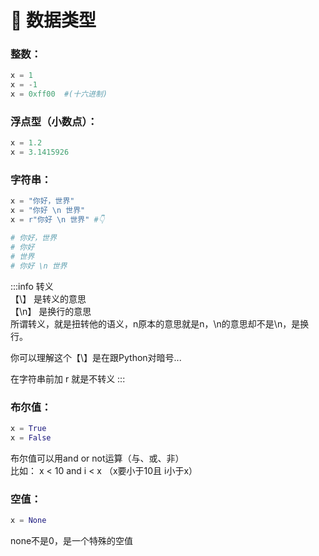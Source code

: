 # 🐍  数据类型

### 整数：
```python
x = 1
x = -1
x = 0xff00  #(十六进制)
```
### 浮点型（小数点）：
```python
x = 1.2 
x = 3.1415926
```
### 字符串：
```python
x = "你好，世界"  
x = "你好 \n 世界" 
x = r"你好 \n 世界" #👇

# 你好，世界
# 你好
# 世界
# 你好 \n 世界
```
:::info 转义 \
【\】 是转义的意思  
【\n】 是换行的意思  
所谓转义，就是扭转他的语义，n原本的意思就是n，\n的意思却不是\n，是换行。  

你可以理解这个【\】是在跟Python对暗号...

在字符串前加 r 就是不转义
:::

### 布尔值：
```python
x = True 
x = False
```
布尔值可以用and or not运算（与、或、非）  
比如： x < 10 and i < x  （x要小于10且 i小于x）
### 空值：
```python
x = None 
```
none不是0，是一个特殊的空值